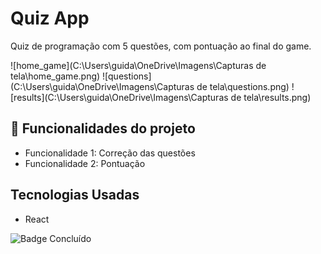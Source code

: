 # Quiz App

Quiz de programação com 5 questões, com pontuação ao final do game.

![home_game](C:\Users\guida\OneDrive\Imagens\Capturas de tela\home_game.png)
![questions](C:\Users\guida\OneDrive\Imagens\Capturas de tela\questions.png)
![results](C:\Users\guida\OneDrive\Imagens\Capturas de tela\results.png)

## :hammer: Funcionalidades do projeto

- Funcionalidade 1: Correção das questões
- Funcionalidade 2: Pontuação

## Tecnologias Usadas

- React

![Badge Concluído](http://img.shields.io/static/v1?label=STATUS&message=%20Concluído&color=GREEN&style=for-the-badge)

